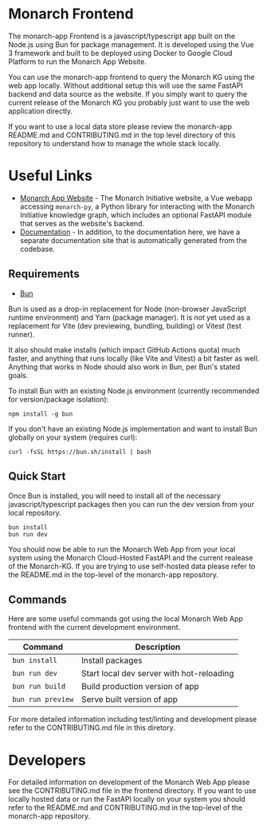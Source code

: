 # Monarch Frontend

The monarch-app Frontend is a javascript/typescript app built on the Node.js using Bun for package management. It is developed using the Vue 3 framework and built to be deployed using Docker to Google Cloud Platform to run the Monarch App Website.

You can use the monarch-app frontend to query the Monarch KG using the web app locally. Without additional setup this will use the same FastAPI backend and data source as the website. If you simply want to query the current release of the Monarch KG you probably just want to use the web application directly.

If you want to use a local data store please review the monarch-app README.md and CONTRIBUTING.md in the top level directory of this repository to understand how to manage the whole stack locally.

# Useful Links
- [Monarch App Website](https://next.monarchinitiative.org/) - The Monarch Initiative website, a Vue webapp accessing `monarch-py`, a Python library for interacting with the Monarch Initiative knowledge graph, which includes an optional FastAPI module that serves as the website's backend.
- [Documentation](https://monarch-initiative.github.io/monarch-documentation/) - In addition, to the documentation here, we have a separate documentation site that is automatically generated from the codebase.

## Requirements

- [Bun](https://bun.sh/)

Bun is used as a drop-in replacement for Node (non-browser JavaScript runtime environment) and Yarn (package manager).
It is _not_ yet used as a replacement for Vite (dev previewing, bundling, building) or Vitest (test runner).

It also should make installs (which impact GitHub Actions quota) much faster, and anything that runs locally (like Vite and Vitest) a bit faster as well. Anything that works in Node should also work in Bun, per Bun's stated goals.

To install Bun with an existing Node.js environment (currently recommended for version/package isolation):
```
npm install -g bun
```

If you don't have an existing Node.js implementation and want to install Bun globally on your system (requires curl):
```
curl -fsSL https://bun.sh/install | bash
```

## Quick Start
Once Bun is installed, you will need to install all of the necessary javascript/typescript packages then you can run the dev version from your local repository.

```
bun install
bun run dev
```

You should now be able to run the Monarch Web App from your local system using the Monarch Cloud-Hosted FastAPI and the current realease of the Monarch-KG. If you are trying to use self-hosted data please refer to the README.md in the top-level of the monarch-app repository.

## Commands
Here are some useful commands got using the local Monarch Web App frontend with the current development environment.

| Command                   | Description                               |
| ------------------------- | ----------------------------------------- |
| `bun install`             | Install packages                          |
| `bun run dev`             | Start local dev server with hot-reloading |
| `bun run build`           | Build production version of app           |
| `bun run preview`         | Serve built version of app                |

For more detailed information including test/linting and development please refer to the CONTRIBUTING.md file in this diretory.

# Developers
For detailed information on development of the Monarch Web App please see the CONTRIBUTING.md file in the frontend directory. If you want to use locally hosted data or run the FastAPI locally on your system you should refer to the README.md and CONTRIBUTING.md in the top-level of the monarch-app repository.